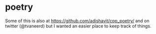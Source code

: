 # poetry

Some of this is also at https://github.com/adishavit/cpp_poetry/ and on twitter (@tvaneerd)
but I wanted an easier place to keep track of things.
